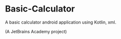 # Basic-Calculator

A basic calculator android application using Kotlin, xml.

(A JetBrains Academy project)
